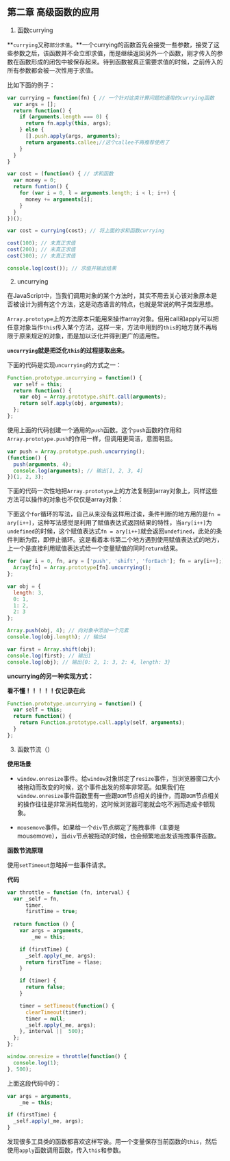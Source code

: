 ## 第二章 高级函数的应用

1. 函数currying

**`currying`又称`部分求值`。**一个currying的函数首先会接受一些参数，接受了这些参数之后，该函数并不会立即求值，而是继续返回另外一个函数，刚才传入的参数在函数形成的闭包中被保存起来。待到函数被真正需要求值的时候，之前传入的所有参数都会被一次性用于求值。

比如下面的例子：

```js
var currying = function(fn) { // 一个针对这类计算问题的通用的currying函数
  var args = [];
  return function() {
    if (arguments.length === 0) {
      return fn.apply(this, args);
    } else {
      [].push.apply(args, arguments);
      return arguments.callee;//这个callee不再推荐使用了
    }
  }
}

var cost = (function() { // 求和函数
  var money = 0;
  return funtion() {
    for (var i = 0, l = arguments.length; i < l; i++) {
      money += arguments[i];
    }
  }
})();

var cost = currying(cost); // 将上面的求和函数currying

cost(100); // 未真正求值
cost(200); // 未真正求值
cost(300); // 未真正求值

console.log(cost()); // 求值并输出结果
```

2. uncurrying

在JavaScript中，当我们调用对象的某个方法时，其实不用去关心该对象原本是否被设计为拥有这个方法，这是动态语言的特点，也就是常说的鸭子类型思想。

`Array.prototype`上的方法原本只能用来操作array对象。但用call和apply可以把任意对象当作`this`传入某个方法，这样一来，方法中用到的`this`的地方就不再局限于原来规定的对象，而是加以泛化并得到更广的适用性。

**`uncurrying`就是把泛化`this`的过程提取出来。**

下面的代码是实现`uncurrying`的方式之一：

```js
Function.prototype.uncurrying = function() {
  var self = this;
  return function() {
    var obj = Array.prototype.shift.call(arguments);
    return self.apply(obj, arguments);
  };
};
```

使用上面的代码创建一个通用的`push`函数。这个`push`函数的作用和`Array.prototype.push`的作用一样，但调用更简洁，意图明显。

```js
var push = Array.prototype.push.uncurrying();
(function() {
  push(arguments, 4);
  console.log(arguments); // 输出[1, 2, 3, 4]
})(1, 2, 3);
```

下面的代码一次性地把`Array.prototype`上的方法复制到array对象上，同样这些方法可以操作的对象也不仅仅是array对象：

下面这个`for`循环的写法，自己从来没有这样用过诶，条件判断的地方用的是`fn = ary[i++]`，这种写法感觉是利用了赋值表达式返回结果的特性，当`ary[i++]`为`undefined`的时候，这个赋值表达式`fn = ary[i++]`就会返回`undefined`，此处的条件判断为假，即停止循环。这是看着本书第二个地方遇到使用赋值表达式的地方，上一个是直接利用赋值表达式给一个变量赋值的同时`return`结果。

```js
for (var i = 0, fn, ary = ['push', 'shift', 'forEach']; fn = ary[i++];) {
  Array[fn] = Array.prototype[fn].uncurrying();
};

var obj = {
  length: 3,
  0: 1,
  1: 2,
  2: 3
};

Array.push(obj, 4); // 向对象中添加一个元素
console.log(obj.length); // 输出4

var first = Array.shift(obj);
console.log(first); // 输出1
console.log(obj); // 输出{0: 2, 1: 3, 2: 4, length: 3}
```

**uncurrying的另一种实现方式：**

**看不懂！！！！！仅记录在此**

```js
Function.prototype.uncurrying = function() {
  var self = this;
  return function() {
    return Function.prototype.call.apply(self, arguments);
  }
};
```

3. 函数节流（）

**使用场景**

  - `window.onresize`事件。给`window`对象绑定了`resize`事件，当浏览器窗口大小被拖动而改变的时候，这个事件出发的频率非常高。如果我们在`window.onresize`事件函数里有一些跟`DOM`节点相关的操作，而跟`DOM`节点相关的操作往往是非常消耗性能的，这时候浏览器可能就会吃不消而造成卡顿现象。

  - `mousemove`事件。如果给一个`div`节点绑定了拖拽事件（主要是mousemove），当`div`节点被拖动的时候，也会频繁地出发该拖拽事件函数。

**函数节流原理**

  使用`setTimeout`忽略掉一些事件请求。

**代码**

```js
var throttle = function (fn, interval) {
  var _self = fn,
      timer,
      firstTime = true;
  
  return function () {
    var args = arguments,
        _me = this;

    if (firstTime) {
      _self.apply(_me, args);
      return firstTime = flase;
    }

    if (timer) {
      return false;
    }

    timer = setTimeout(function() {
      clearTimeout(timer);
      timer = null;
      _self.apply(_me, args);
    }, interval ||  500);
  };
};

window.onresize = throttle(function() {
  console.log(1);
}, 500);
```

上面这段代码中的：

```js
var args = arguments,
    _me = this;

if (firstTime) {
  _self.apply(_me, args);
}
```

发现很多工具类的函数都喜欢这样写诶。用一个变量保存当前函数的`this`，然后使用`apply`函数调用函数，传入`this`和参数。


